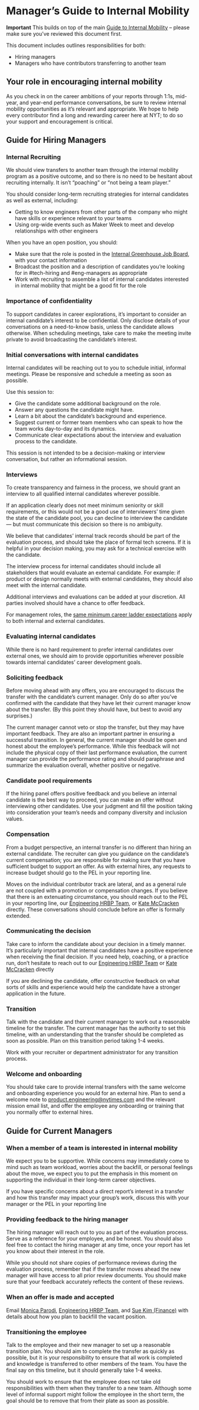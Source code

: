 # Manager’s Guide to Internal Mobility

**Important**
This builds on top of the main [Guide to Internal Mobility](/internal-mobility/) – please make sure you’ve reviewed this document first.

This document includes outlines responsibilities for both:

-   Hiring managers
-   Managers who have contributors transferring to another team

## Your role in encouraging internal mobility

As you check in on the career ambitions of your reports through 1:1s, mid-year, and year-end performance conversations, be sure to review internal mobility opportunities as it’s relevant and appropriate.  We hope to help every contributor find a long and rewarding career here at NYT; to do so your support and encouragement is critical.

## Guide for Hiring Managers

### Internal Recruiting

We should view transfers to another team through the internal mobility program as a positive outcome, and so there is no need to be hesitant about recruiting internally.  It isn’t “poaching” or “not being a team player.”

You should consider long-term recruiting strategies for internal candidates as well as external, including:

-   Getting to know engineers from other parts of the company who might have skills or experience relevant to your teams
-   Using org-wide events such as Maker Week to meet and develop relationships with other engineers

When you have an open position, you should:

-   Make sure that the role is posted in the [Internal Greenhouse Job Board](https://app5.greenhouse.io/internal_job_board), with your contact information
-   Broadcast the position and a description of candidates you’re looking for in #tech-hiring and #eng-managers as appropriate
-   Work with recruiting to assemble a list of internal candidates interested in internal mobility that might be a good fit for the role

### Importance of confidentiality

To support candidates in career explorations, it’s important to consider an internal candidate’s interest to be confidential.  Only disclose details of your conversations on a need-to-know basis, unless the candidate allows otherwise.  When scheduling meetings, take care to make the meeting invite private to avoid broadcasting the candidate’s interest.

### Initial conversations with internal candidates

Internal candidates will be reaching out to you to schedule initial, informal meetings.  Please be responsive and schedule a meeting as soon as possible.

Use this session to:

-   Give the candidate some additional background on the role.
-   Answer any questions the candidate might have.
-   Learn a bit about the candidate’s background and experience.
-   Suggest current or former team members who can speak to how the team works day-to-day and its dynamics.
-   Communicate clear expectations about the interview and evaluation process to the candidate.

This session is not intended to be a decision-making or interview conversation, but rather an informational session.

### Interviews

To create transparency and fairness in the process, we should grant an interview to all qualified internal candidates wherever possible.

If an application clearly does not meet minimum seniority or skill requirements, or this would not be a good use of interviewers’ time given the state of the candidate pool, you can decline to interview the candidate — but must communicate this decision so there is no ambiguity.

We believe that candidates’ internal track records should be part of the evaluation process, and should take the place of formal tech screens. If it is helpful in your decision making, you may ask for a technical exercise with the candidate.

The interview process for internal candidates should include all stakeholders that would evaluate an external candidate.  For example: if product or design normally meets with external candidates, they should also meet with the internal candidate.

Additional interviews and evaluations can be added at your discretion. All parties involved should have a chance to offer feedback.

For management roles, the [same minimum career ladder expectations](https://docs.google.com/document/d/1kM4W3sWP51jcZNHtoyO4s0jTzJ_k6p7BDO_Syz0VB-8/edit#heading=h.4epqnlxq9oxr) apply to both internal and external candidates.

### Evaluating internal candidates

While there is no hard requirement to prefer internal candidates over external ones, we should aim to provide opportunities wherever possible towards internal candidates’ career development goals.

### Soliciting feedback

Before moving ahead with any offers, you are encouraged to discuss the transfer with the candidate’s current manager.  Only do so after you’ve confirmed with the candidate that they have let their current manager know about the transfer.  (By this point they should have, but best to avoid any surprises.)

The current manager cannot veto or stop the transfer, but they may have important feedback. They are also an important partner in ensuring a successful transition. In general, the current manager should be open and honest about the employee’s performance.  While this feedback will not include the physical copy of their last performance evaluation, the current manager can provide the performance rating and should paraphrase and summarize the evaluation overall, whether positive or negative.

### Candidate pool requirements

If the hiring panel offers positive feedback and you believe an internal candidate is the best way to proceed, you can make an offer without interviewing other candidates.  Use your judgment and fill the position taking into consideration your team’s needs and company diversity and inclusion values.

### Compensation

From a budget perspective, an internal transfer is no different than hiring an external candidate.  The recruiter can give you guidance on the candidate’s current compensation; you are responsible for making sure that you have sufficient budget to support an offer.  As with external hires, any requests to increase budget should go to the PEL in your reporting line.

Moves on the individual contributor track are lateral, and as a general rule are not coupled with a promotion or compensation changes.  If you believe that there is an extenuating circumstance, you should reach out to the PEL in your reporting line, our [Engineering HRBP Team](mailto:techhrbpteam@nytimes.com), or [Kate McCracken](mailto:kate.mccracken@nytimes.com) directly. These conversations should conclude before an offer is formally extended.

### Communicating the decision

Take care to inform the candidate about your decision in a timely manner.  It’s particularly important that internal candidates have a positive experience when receiving the final decision.  If you need help, coaching, or a practice run, don’t hesitate to reach out to our [Engineering HRBP Team](mailto:techhrbpteam@nytimes.com) or [Kate McCracken](mailto:kate.mccracken@nytimes.com) directly

If you are declining the candidate, offer constructive feedback on what sorts of skills and experience would help the candidate have a stronger application in the future.

### Transition

Talk with the candidate and their current manager to work out a reasonable timeline for the transfer. The current manager has the authority to set this timeline, with an understanding that the transfer should be completed as soon as possible.  Plan on this transition period taking 1-4 weeks.

Work with your recruiter or department administrator for any transition process.

### Welcome and onboarding

You should take care to provide internal transfers with the same welcome and onboarding experience you would for an external hire.  Plan to send a welcome note to [product.engineering@nytimes.com](mailto:product.engineering@nytimes.com) and the relevant mission email list, and offer the employee any onboarding or training that you normally offer to external hires.

## Guide for Current Managers

### When a member of a team is interested in internal mobility

We expect you to be supportive. While concerns may immediately come to mind such as team workload, worries about the backfill, or personal feelings about the move, we expect you to put the emphasis in this moment on supporting the individual in their long-term career objectives.

If you have specific concerns about a direct report’s interest in a transfer and how this transfer may impact your group’s work, discuss this with your manager or the PEL in your reporting line

### Providing feedback to the hiring manager

The hiring manager will reach out to you as part of the evaluation process.  Serve as a reference for your employee, and be honest.  You should also feel free to contact the hiring manager at any time, once your report has let you know about their interest in the role.

While you should not share copies of performance reviews during the evaluation process, remember that if the transfer moves ahead the new manager will have access to all prior review documents.  You should make sure that your feedback accurately reflects the content of these reviews.

### When an offer is made and accepted

Email [Monica Parodi](mailto:monica.parodi@nytimes.com), [Engineering HRBP Team](mailto:techhrbpteam@nytimes.com), and [Sue Kim (Finance)](mailto:kims@nytimes.com) with details about how you plan to backfill the vacant position.

### Transitioning the employee

Talk to the employee and their new manager to set up a reasonable transition plan. You should aim to complete the transfer as quickly as possible, but it is your responsibility to ensure that all work is completed and knowledge is transferred to other members of the team. You have the final say on this timeline, but it should generally take 1-4 weeks.  

You should work to ensure that the employee does not take old responsibilities with them when they transfer to a new team. Although some level of informal support might follow the employee in the short term, the goal should be to remove that from their plate as soon as possible.
